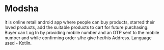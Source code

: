# Modsha
It is online retail android app where people can buy products, starred their loved products, add the suitable products to cart for future purchasing.
Buyer can Log In by providing mobile number and an OTP sent to the mobile number and while confirming order s/he give her/his Address.
Language used - Kotlin.
